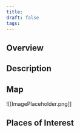 ```yaml
---
title: 
draft: false
tags:
---
```

## Overview

## Description

## Map

![[ImagePlaceholder.png]]

## Places of Interest

